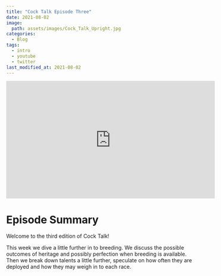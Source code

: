 ```yaml
---
title: "Cock Talk Episode Three"
date: 2021-08-02
image: 
  path: assets/images/Cock_Talk_Upright.jpg
categories:
  - Blog
tags:
  - intro
  - youtube
  - twitter
last_modified_at: 2021-08-02
---
```


<iframe width="560" height="315" src="https://www.youtube.com/embed/29BERy4q0ag" title="YouTube video player" frameborder="0" allow="accelerometer; autoplay; clipboard-write; encrypted-media; gyroscope; picture-in-picture" allowfullscreen></iframe>

# Episode Summary

Welcome to the third edition of Cock Talk! 

This week we dive a little further in to breeding. We discuss the possible outcomes of heritage and possibly perfection when breeding is available. Then we break down talents a little further, speculate on how often they are deployed and how they may weigh in to each race. 


